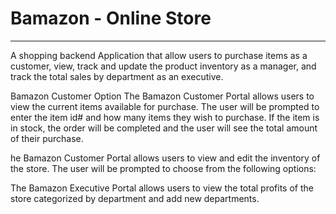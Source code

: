 # Bamazon - Online Store
<hr>

A shopping backend Application that allow users to purchase items as a customer, view, track and update the product inventory as a manager, and track the total sales by department as an executive.

Bamazon Customer Option
The Bamazon Customer Portal allows users to view the current items available for purchase. The user will be prompted to enter the item id# and how many items they wish to purchase. If the item is in stock, the order will be completed and the user will see the total amount of their purchase.

he Bamazon Customer Portal allows users to view and edit the inventory of the store. The user will be prompted to choose from the following options:


The Bamazon Executive Portal allows users to view the total profits of the store categorized by department and add new departments.
